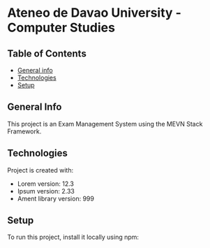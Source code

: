 # Ateneo de Davao University - Computer Studies

## Table of Contents
* [General info](#general-info)
* [Technologies](#technologies)
* [Setup](#setup)

## General Info
This project is an Exam Management System using the MEVN Stack Framework.
	
## Technologies
Project is created with:
* Lorem version: 12.3
* Ipsum version: 2.33
* Ament library version: 999
	
## Setup
To run this project, install it locally using npm:
